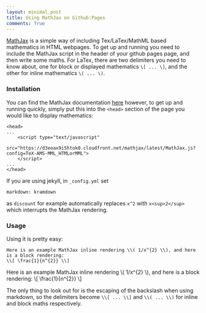 ```yaml
---
layout: minimal_post
title: Using MathJax on Github:Pages
comments: True
---
```


[MathJax](http://www.mathjax.org) is a simple way of including Tex/LaTex/MathML based mathematics in HTML webpages.
To get up and running you need to include the MathJax script in the header of your github pages page, and then write some maths.
For LaTex, there are two delimiters you need to know about, one for block or displayed mathematics `\[ ... \]`, and the other for inline mathematics `\( ... \)`.

### Installation
You can find the MathJax documentation [here](http://www.mathjax.org/resources/docsindex/) however, to get up and running quickly, simply put this into the `<head>` section of the page you would like to display mathematics:

    <head>
    ...
        <script type="text/javascript"
                src="https://d3eoax9i5htok0.cloudfront.net/mathjax/latest/MathJax.js?config=TeX-AMS-MML_HTMLorMML">
        </script>
    ...
    </head>

If you are using jekyll, in `_config.yml` set
    
    markdown: kramdown

as `discount` for example automatically replaces `x^2` with `x<sup>2</sup>` which interrupts the MathJax rendering.

### Usage

Using it is pretty easy:

    Here is an example MathJax inline rendering \\( 1/x^{2} \\), and here is a block rendering: 
    \\[ \frac{1}{n^{2}} \\]

Here is an example MathJax inline rendering \\( 1/x^{2} \\), and here is a block rendering:
\\[ \frac{1}{n^{2}} \\]

The only thing to look out for is the escaping of the backslash when using markdown, so the delimiters become `\\[ ... \\]` and `\\( ... \\)` for inline and block maths respectively.
